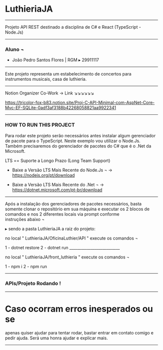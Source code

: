 # LuthieriaJA
___________________________________________
Projeto API REST destinado a disciplina de C# 
                e React (TypeScript - Node.Js)
___________________________________________
 ### Aluno ¬
 
- João Pedro Santos Flores | 
RGM ▸ 29911117
___________________________________________

Este projeto representa um estabelecimento 
de concertos para instrumentos musicais, 
casa de luthieria.
___________________________________________

Notion Organizer Co-Work -> Link ↘️↘️↘️↘️↘️↘️

https://tricolor-fox-b83.notion.site/Proj-C-API-Minimal-com-AspNet-Core-Mvc-EF-SQLite-0adf3af3188b42268058821aa9922341

___________________________________________

###  HOW TO RUN THIS PROJECT ###

Para rodar este projeto serão necessários 
antes instalar algum gerenciador de pacote 
para o TypeScript. Neste exemplo vou utilizar 
o Node.Js. Também precisaremos do gerenciador
de pacotes do C# que é o .Net da Microsoft.

LTS == Suporte a Longo Prazo (Long Team Support)

- Baixe a Versão LTS Mais Recente do Node.Js ¬
    -> https://nodejs.org/pt/download

- Baixe a Versão LTS Mais Recente do .Net ¬
    -> https://dotnet.microsoft.com/pt-br/download
___________________________________________

Após a instalação dos gerenciadores de pacotes 
necessários, basta somente clonar o repositório 
em sua máquina e executar os 2 blocos de comandos 
e nos 2 diferentes locais via prompt conforme  
instruções abaixo  ¬

▸ sendo a pasta LuthieriaJA a raiz do projeto:

no local " LuthieriaJA/OficinaLuthier/API "
execute os comandos  ¬

1 - dotnet restore
2 - dotnet run
        __________________________
        
no local " LuthieriaJA/front_luthieria "
execute os comandos  ¬

1 - npm i
2 - npm run
___________________________________________

###  APIs/Projeto Rodando ! ###
___________________________________________

# Caso ocorram erros inesperados ou se 
apenas quiser ajudar para tentar rodar, 
bastar entrar em contato comigo e pedir 
ajuda. Será uma honra ajudar e explicar 
mais.
___________________________________________
